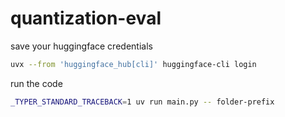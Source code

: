 # quantization-eval

save your huggingface credentials

```bash
uvx --from 'huggingface_hub[cli]' huggingface-cli login
```

run the code

```bash
_TYPER_STANDARD_TRACEBACK=1 uv run main.py -- folder-prefix
```
